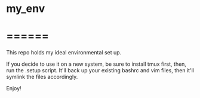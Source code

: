 # my_env
# ======

This repo holds my ideal environmental set up.

If you decide to use it on a new system, be sure to install tmux first, then, run the .setup script.
It'll back up your existing bashrc and vim files, then it'll symlink the files accordingly.

Enjoy!
